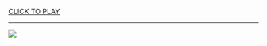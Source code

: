 
<a href="https://premium76.site?title=clicker_unblocked_games&ref=13M">CLICK TO PLAY</a></h3>
<hr>

<a href="https://premium76.site?title=clicker_unblocked_games&ref=13M"><img src="https://clearcache.store/games.png"></a>


